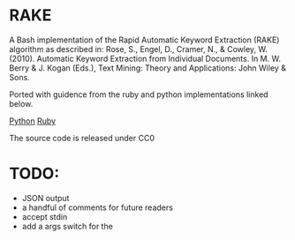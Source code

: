 RAKE
====

A Bash implementation of the Rapid Automatic Keyword Extraction (RAKE) algorithm as described in: Rose, S., Engel, D., Cramer, N., & Cowley, W. (2010). Automatic Keyword Extraction from Individual Documents. In M. W. Berry & J. Kogan (Eds.), Text Mining: Theory and Applications: John Wiley & Sons.

Ported with guidence from the ruby and python implementations linked below.

[Python](https://github.com/aneesha/RAKE)
[Ruby](https://github.com/nok/rake-text-ruby)

The source code is released under CC0 

# TODO:
+ JSON output
+ a handful of comments for future readers
+ accept stdin
+ add a args switch for the 
